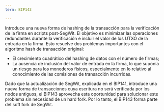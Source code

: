 ```yaml
---
term: BIP143

---
```

Introduce una nueva forma de hashing de la transacción para la verificación de la firma en scripts post-SegWit. El objetivo es minimizar las operaciones redundantes durante la verificación e incluir el valor de los UTXO de la entrada en la firma. Esto resuelve dos problemas importantes con el algoritmo hash de transacción original:


- El crecimiento cuadrático del hashing de datos con el número de firmas;
- La ausencia de inclusión del valor de entrada en la firma, lo que suponía un riesgo para los monederos físicos, especialmente en lo relativo al conocimiento de las comisiones de transacción incurridas.

Dado que la actualización de SegWit, explicada en el BIP141, introduce una nueva forma de transacciones cuya escritura no será verificada por los nodos antiguos, el BIP143 aprovecha esta oportunidad para solucionar este problema sin necesidad de un hard fork. Por lo tanto, el BIP143 forma parte del soft fork de SegWit.
